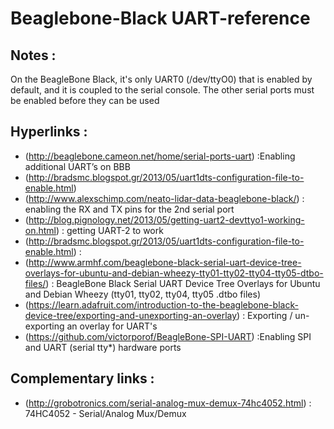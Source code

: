 # Beaglebone-Black UART-reference

## Notes : 
On the BeagleBone Black, it's only UART0 (/dev/ttyO0) that is enabled by default, and it is coupled to the serial console. The other serial ports must be enabled before they can be used
## Hyperlinks : 
* (http://beaglebone.cameon.net/home/serial-ports-uart) :Enabling additional UART’s on BBB
* (http://bradsmc.blogspot.gr/2013/05/uart1dts-configuration-file-to-enable.html)
* (http://www.alexschimp.com/neato-lidar-data-beaglebone-black/) : enabling the RX and TX pins for the 2nd serial port
* (http://blog.pignology.net/2013/05/getting-uart2-devttyo1-working-on.html) : getting UART-2 to work
* (http://bradsmc.blogspot.gr/2013/05/uart1dts-configuration-file-to-enable.html) :
* (http://www.armhf.com/beaglebone-black-serial-uart-device-tree-overlays-for-ubuntu-and-debian-wheezy-tty01-tty02-tty04-tty05-dtbo-files/) : BeagleBone Black Serial UART Device Tree Overlays for Ubuntu and Debian Wheezy (tty01, tty02, tty04, tty05 .dtbo files)
* (https://learn.adafruit.com/introduction-to-the-beaglebone-black-device-tree/exporting-and-unexporting-an-overlay) : Exporting / un-exporting an overlay for UART's 
* (https://github.com/victorporof/BeagleBone-SPI-UART) :Enabling SPI and UART (serial tty*) hardware ports

## Complementary links : 
* (http://grobotronics.com/serial-analog-mux-demux-74hc4052.html) : 74HC4052 - Serial/Analog Mux/Demux

